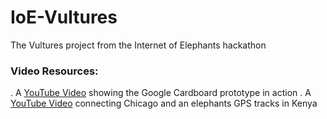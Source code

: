 # IoE-Vultures
The Vultures project from the Internet of Elephants hackathon

### Video Resources:
.  A [YouTube Video](https://www.youtube.com/watch?v=IZ9HUi3EO1c&feature=youtu.be) showing the Google Cardboard prototype in action
.  A [YouTube Video](https://www.youtube.com/watch?v=vMPivmqBYB4&feature=youtu.be) connecting Chicago and an elephants GPS tracks in Kenya
